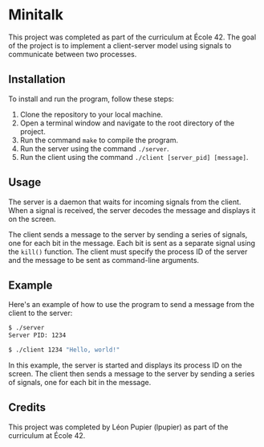 # Minitalk

This project was completed as part of the curriculum at École 42. The goal of the project is to implement a client-server model using signals to communicate between two processes.

## Installation

To install and run the program, follow these steps: 

1. Clone the repository to your local machine.
2. Open a terminal window and navigate to the root directory of the project.
3. Run the command `make` to compile the program.
4. Run the server using the command `./server`.
5. Run the client using the command `./client [server_pid] [message]`.

## Usage

The server is a daemon that waits for incoming signals from the client. When a signal is received, the server decodes the message and displays it on the screen.

The client sends a message to the server by sending a series of signals, one for each bit in the message. Each bit is sent as a separate signal using the `kill()` function. The client must specify the process ID of the server and the message to be sent as command-line arguments.

## Example

Here's an example of how to use the program to send a message from the client to the server:

```bash
$ ./server
Server PID: 1234

$ ./client 1234 "Hello, world!"
```

In this example, the server is started and displays its process ID on the screen. The client then sends a message to the server by sending a series of signals, one for each bit in the message.

## Credits

This project was completed by Léon Pupier (lpupier) as part of the curriculum at École 42.
